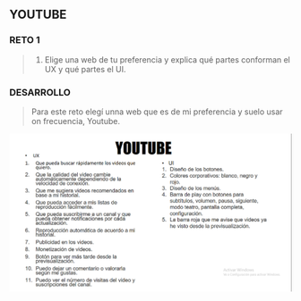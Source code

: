 ## YOUTUBE 

### RETO 1
>1. Elige una web de tu preferencia y explica qué partes conforman el UX y qué partes el UI.

### DESARROLLO
> Para este reto elegí unna web que es de mi preferencia y suelo usar on frecuencia, Youtube.

![youtube](assets/images/imagen2.png)

